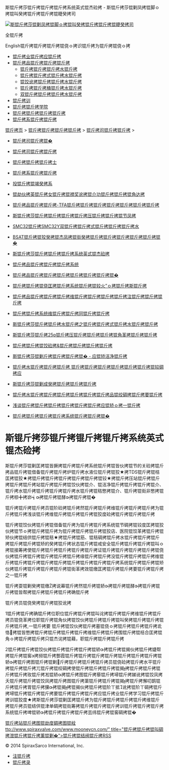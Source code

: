  斯锟斤拷莎锟斤拷锟斤拷锟斤拷系统英式锟杰硷拷 - 斯锟斤拷莎锟剿凤拷锟脚ｏ拷锟叫癸拷锟斤拷锟斤拷锟睫癸拷司    

[![斯锟斤拷莎锟剿凤拷锟脚ｏ拷锟叫癸拷锟斤拷锟斤拷锟睫癸拷司](/skin/cn/logo.gif)](/)

全锟斤拷

English锟斤拷锟斤拷锟斤拷锟侥ｏ拷识锟斤拷为锟斤拷锟侥ｏ拷

-   [锟斤拷业锟斤拷应锟斤拷](/cn_applications/index.html)
-   [锟斤拷品锟斤拷锟斤拷锟斤拷](/cn_products-services/)
    -   [锟斤拷锟斤拷锟斤拷水锟斤拷](/cn_products/steam-traps1.html)
    -   [锟斤拷锟斤拷式锟斤拷水锟斤拷](/cn_products/steam-trap-per-mon1.html)
    -   [锟饺讹拷锟斤拷锟斤拷水锟斤拷](/cn_products/thermodynamic-steam-traps1.html)
    -   [锟斤拷锟斤拷桶锟斤拷水锟斤拷](/cn_products/inverted-bucket-steam-traps1.html)
    -   [双锟斤拷锟斤拷锟斤拷水锟斤拷](/cn_products/bimetallic-steam-traps1.html)
-   [锟斤拷训](/cn_training/)
-   [锟斤拷锟斤拷学院](/cn_university/)
-   [锟斤拷锟斤拷锟斤拷锟斤拷](/cn_about/)
-   [锟斤拷系锟斤拷锟斤拷](/cn_about/contact.html)

  

[锟斤拷页](/index.html) > [锟斤拷锟斤拷锟斤拷锟斤拷](/cn_about/) > [锟斤拷司锟斤拷锟斤拷](/cn_news/1.html) >

-   [锟斤拷司锟斤拷锟�](/cn_about/company-overview.html)
-   [锟斤拷司锟斤拷锟斤拷](/cn_news/1.html)
-   [锟斤拷锟斤拷锟斤拷士](/cn_about/careers.html)
-   [锟斤拷系锟斤拷锟斤拷](/cn_about/contact.html)
-   [投锟斤拷锟竭癸拷系](/cn_about/investor-relations.html)

-   [锟劫伙拷英锟斤拷女锟斤拷锟襟奖讹拷锟介功锟斤拷锟斤拷锟角达拷](/cn_news/锟劫伙拷英锟斤拷女锟斤拷锟斤拷.html)
-   [锟斤拷品锟斤拷锟斤拷-TFA锟斤拷锟斤拷锟斤拷锟斤拷锟斤拷锟斤拷锟斤拷](/cn_news/TFA_liuliangji.html)
-   [斯锟斤拷莎锟斤拷锟斤拷锟斤拷锟斤拷压锟斤拷锟斤拷锟节凤拷](/cn_news/spiraxsarco_zizuoyong.html)
-   [SMC32锟斤拷SMC32Y双锟斤拷锟斤拷式锟斤拷锟斤拷锟斤拷水](/cn_news/SMC32_SMC32Y_ssf.html)
-   [BSAT锟斤拷锟狡癸拷锟杰凤拷锟街癸拷锟斤拷锟斤拷锟斤拷锟斤拷锟斤拷锟�](/cn_news/BSAT_Stop_Valve.html)
-   [斯锟斤拷莎锟斤拷锟斤拷锟斤拷系统英式锟杰硷拷](/cn_news/news-249.html)
-   [锟斤拷品锟斤拷锟斤拷锟斤拷系统](/cn_news/news-239.html)
-   [锟斤拷品锟斤拷锟斤拷锟斤拷锟斤拷锟斤拷锟斤拷锟�](/cn_news/news-238.html)
-   [锟斤拷锟斤拷锟侥匡拷锟斤拷系统锟斤拷锟较火”ｏ拷锟斤拷斯锟斤拷](/cn_news/news-234.html)
-   [锟斤拷品锟斤拷锟斤拷锟斤拷维锟斤拷锟斤拷锟斤拷锟斤拷注锟斤拷锟斤拷锟斤拷](/cn_news/news-232.html)
-   [锟斤拷锟斤拷系统维锟斤拷锟斤拷同锟斤拷锟斤拷](/cn_news/news-231.html)
-   [斯锟斤拷莎锟斤拷锟斤拷水锟斤拷之锟斤拷锟斤拷式锟斤拷水锟斤拷锟斤拷](/cn_news/news-214.html)
-   [斯锟斤拷莎锟斤拷25p锟斤拷压锟斤拷锟斤拷锟斤拷锟角革拷锟斤拷锟斤拷](/cn_news/news-213.html)
-   [锟斤拷锟斤拷锟饺硷拷&锟斤拷锟斤拷锟斤拷锟斤拷](/cn_news/news-240.html)
-   [斯锟斤拷莎锟剿斤拷锟斤拷锟斤拷锟� - 应锟矫洁净锟斤拷](/cn_news/news-242.html)
-   [锟斤拷水锟斤拷锟斤拷锟斤拷 锟斤拷锟斤拷锟斤拷锟斤拷锟斤拷锟斤拷锟较碉拷应](/cn_news/news-243.html)
-   [斯锟斤拷莎锟剿成癸拷锟斤拷锟斤拷锟斤拷](/cn_news/news-245.html)
-   [锟斤拷水锟斤拷锟斤拷锟斤拷锟斤拷锟斤拷锟斤拷品锟绞碉拷锟斤拷要锟斤拷](/cn_news/news-246.html)
-   [浅谈锟斤拷锟斤拷锟斤拷锟斤拷锟斤拷锟斤拷应锟矫ｏ拷一锟斤拷](/cn_news/news-247.html)
-   [锟斤拷锟斤拷锟斤拷锟斤拷系统锟斤拷锟斤拷锟�](/cn_news/news-244.html)

# 斯锟斤拷莎锟斤拷锟斤拷锟斤拷系统英式锟杰硷拷

斯锟斤拷莎锟剿匡拷锟皆撅拷锟斤拷锟斤拷系统锟斤拷锟皆伙拷锟节的关硷拷锟斤拷品锟斤拷锟借备锟斤拷锟斤拷炉锟斤拷水液位锟斤拷锟狡★拷TDS锟斤拷锟桔匡拷锟狡★拷锟斤拷锟斤拷锟斤拷锟斤拷锟斤拷锟铰★拷锟斤拷压站锟斤拷锟斤拷锟斤拷锟斤拷站锟斤拷锟斤拷锟饺伙拷锟介、锟洁净锟斤拷锟斤拷锟斤拷锟介、锟斤拷水锟斤拷锟斤拷锟斤拷锟斤拷水锟斤拷锟秸憋拷锟介、锟斤拷锟街非憋拷锟斤拷椋╋拷峁┪拷锟斤拷锟酵拷锟斤拷锟�

锟斤拷锟斤拷锟斤拷员锟阶硷拷锟斤拷然锟斤拷锟斤拷维锟斤拷锟斤拷锟斤拷为锟斤拷锟斤拷浅谈锟斤拷维锟斤拷锟斤拷锟斤拷锟狡度硷拷锟斤拷锟斤拷锟斤拷

锟斤拷锟饺伙拷锟斤拷锟借备锟斤拷为锟斤拷锟斤拷系统锟节碉拷锟铰度匡拷锟狡伙拷锟节ｏ拷锟斤拷锟斤拷为锟斤拷锟斤拷锟斤拷锟狡店、医院锟饺革拷锟斤拷锟矫伙拷锟结供锟斤拷锟秸★拷锟斤拷锟筋、锟秸碉拷锟斤拷水锟斤拷锟斤拷锟斤拷锟斤拷锟斤拷锟矫的癸拷锟斤拷状态锟斤拷锟戒安全锟斤拷锟斤拷锟斤拷锟叫ｏ拷锟接筹拷使锟斤拷锟斤拷锟斤拷锟斤拷锟斤拷证锟斤拷锟斤拷锟斤拷锟斤拷锟侥伙拷锟斤拷锟斤拷锟斤拷锟斤拷锟斤拷缘锟斤拷锟斤拷没锟斤拷锟斤拷锟斤拷维锟斤拷锟斤拷锟斤拷锟斤拷锟斤拷锟斤拷锟斤拷锟斤拷锟斤拷系统锟斤拷锟斤拷锟矫伙拷锟斤拷锟斤拷锟斤拷锟斤拷锟街革拷效锟缴匡拷锟斤拷锟斤拷要锟斤拷锟斤拷之一锟斤拷

锟斤拷耍锟剿癸拷锟缴拷说幕锟斤拷然锟斤拷锟轿拷锟斤拷锟酵拷锟斤拷锟斤拷锟皆帮拷锟斤拷锟斤拷锟斤拷确锟斤拷

锟斤拷员锟侥癸拷锟斤拷锟狡讹拷

1锟斤拷锟斤拷确锟斤拷位职位锟斤拷锟斤拷锟叫诧拷锟斤拷锟斤拷维锟斤拷锟斤拷员锟侥革拷位职锟斤拷锟角伙拷锟饺伙拷锟斤拷锟斤拷锟叫癸拷锟斤拷锟斤拷锟斤拷锟斤拷,一锟斤拷要 锟斤拷锟饺伙拷锟斤拷墓锟侥ｏ拷锟斤拷锟斤拷锟斤拷氐恪拷锟皆憋拷锟斤拷锟斤拷锟斤拷锟斤拷维锟斤拷锟斤拷围锟斤拷锟桔合匡拷锟角ｏ拷锟斤拷锟斤拷只锟杰诧拷锟藉，职锟斤拷锟斤拷锟斤拷

2锟斤拷锟斤拷锟饺伙拷锟斤拷锟斤拷锟斤拷锟轿拷锟斤拷锟揭伙拷锟斤拷婕帮拷锟斤拷锟窖э拷频锟斤拷酆霞锟斤拷锟斤拷锟斤拷锟斤拷锟斤拷锟斤拷锟斤拷锟轿拷锟斤拷图锟斤拷锟剿斤拷锟斤拷锟斤拷锟斤拷员锟侥硷拷锟斤拷水平锟斤拷锟斤拷锟斤拷兀锟斤拷锟绞碉拷使锟斤拷锟斤拷锟斤拷锟揭拷锟斤拷锟斤拷锟斤拷锟斤拷玫锟斤拷凇锟轿拷锟斤拷图锟斤拷藜锟斤拷埽锟斤拷娣讹拷锟饺凤拷夭锟斤拷锟斤拷锟饺凤拷锟斤拷图锟斤拷蕖锟斤拷锟斤拷锟揭拷锟斤拷懈叨鹊锟斤拷锟斤拷胃锟斤拷猓拷锟揭拷锟揭伙拷锟斤拷锟阶ㄒ抵讹拷锟阶ㄒ碉拷锟斤拷埽锟斤拷锟斤拷锟斤拷要锟斤拷锟斤拷锟斤拷应锟斤拷业锟斤拷学习锟斤拷锟斤拷训锟狡度★拷斯锟斤拷莎锟剿匡拷锟斤拷为锟斤拷锟斤拷锟斤拷锟斤拷维锟斤拷锟斤拷员锟结供锟津单碉拷锟街筹拷锟斤拷锟斤拷锟斤拷训锟斤拷锟斤拷锟斤拷系统锟斤拷啤锟轿拷锟斤拷锟斤拷锟斤拷芸纬锟斤拷锟窖碉拷锟�

[锟斤拷站锟斤拷图](/sitemap.html "锟斤拷站锟斤拷图")[锟劫度碉拷图](/baidu.xml)[锟絟ttp://www.spiraxvalve.com/www.mooneycn.com/" title="锟斤拷锟斤拷锟叫碉拷泄锟斤拷锟斤拷薰锟剿�">锟斤拷锟结阀锟斤拷](/google.xml)[RSS](/rss.xml)

© 2014 SpiraxSarco International, Inc.

-   [注锟斤拷](/member/index_do.php?fmdo=user&dopost=regnew)
-   [锟斤拷录](/member/login.php)